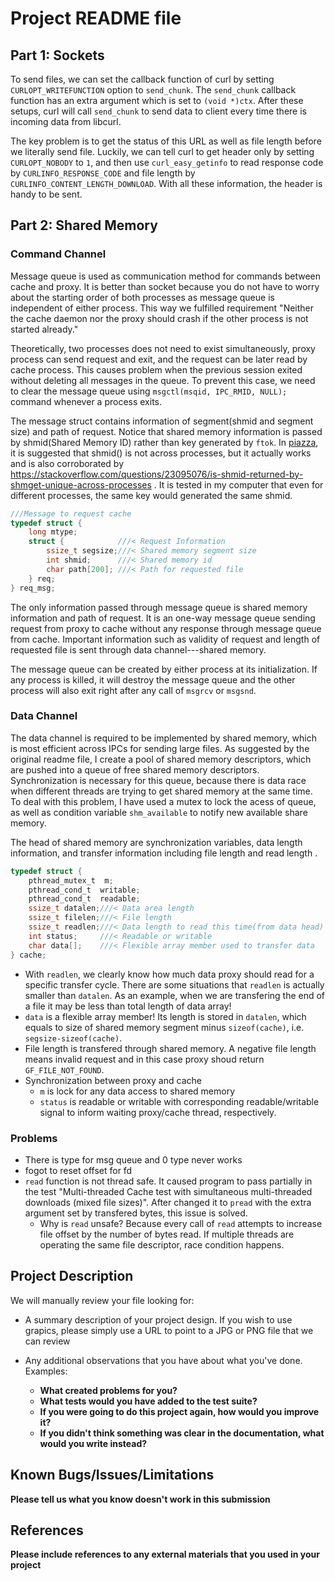 # Project README file

## Part 1: Sockets
To send files, we can set the callback function of curl by setting `CURLOPT_WRITEFUNCTION` option to `send_chunk`. The `send_chunk` callback function has an extra argument which is set to `(void *)ctx`. After these setups, curl will call `send_chunk` to send data to client every time there is incoming data from libcurl.


The key problem is to get the status of this URL as well as file length before we literally send file. Luckily, we can tell curl to get header only by setting `CURLOPT_NOBODY` to `1`, and then use `curl_easy_getinfo` to read response code by `CURLINFO_RESPONSE_CODE` and file length by `CURLINFO_CONTENT_LENGTH_DOWNLOAD`. With all these information, the header is handy to be sent.

## Part 2: Shared Memory
### Command Channel
Message queue is used as communication method for commands between cache and proxy. It is better than socket because you do not have to worry about the starting order of both processes as message queue is independent of either process. This way we fulfilled requirement "Neither the cache daemon nor the proxy should crash if the other process is not started already."

Theoretically, two processes does not need to exist simultaneously, proxy process can send request and exit, and the request can be later read by cache process. This causes problem when the previous session exited without deleting all messages in the queue. To prevent this case, we need to clear the message queue using `msgctl(msqid, IPC_RMID, NULL);` command whenever a process exits.

The message struct contains information of segment(shmid and segment size) and path of request. Notice that shared memory information is passed by shmid(Shared Memory ID) rather than key generated by `ftok`. In [piazza](https://piazza.com/class/j6lk9ozisun4l1?cid=634), it is suggested that shmid() is not across processes, but it actually works and is also corroborated by https://stackoverflow.com/questions/23095076/is-shmid-returned-by-shmget-unique-across-processes . It is tested in my computer that even for different processes, the same key would generated the same shmid.

```c
///Message to request cache
typedef struct {
    long mtype;
    struct {            ///< Request Information
        ssize_t segsize;///< Shared memory segment size
        int shmid;      ///< Shared memory id
        char path[200]; ///< Path for requested file
    } req;
} req_msg;
```
The only information passed through message queue is shared memory information and path of request. It is an one-way message queue sending request from proxy to cache without any response through message queue from cache. Important information such as validity of request and length of requested file is sent through data channel---shared memory.

The message queue can be created by either process at its initialization. If any process is killed, it will destroy the message queue and the other process will also exit right after any call of `msgrcv` or `msgsnd`.

### Data Channel
The data channel is required to be implemented by shared memory, which is most efficient across IPCs for sending large files. As suggested by the original readme file, I create a pool of shared memory descriptors, which are pushed into a queue of free shared memory descriptors. Synchronization is necessary for this queue, because there is data race when different threads are trying to get shared memory at the same time. To deal with this problem, I have used a mutex to lock the acess of queue, as well as condition variable `shm_available` to notify new available share memory.

The head of shared memory are synchronization variables, data length information, and transfer information including file length and read length . 
```c
typedef struct {
    pthread_mutex_t  m;
    pthread_cond_t  writable;
    pthread_cond_t  readable;
    ssize_t datalen;///< Data area length
    ssize_t filelen;///< File length
    ssize_t readlen;///< Data length to read this time(from data head)
    int status;     ///< Readable or writable
    char data[];    ///< Flexible array member used to transfer data
} cache;
```
+ With `readlen`, we clearly know how much data proxy should read for a specific transfer cycle. There are some situations that `readlen` is actually smaller than `datalen`. As an example, when we are transfering the end of a file it may be less than total length of data array! 
+ `data` is a flexible array member! Its length is stored in `datalen`, which equals to size of shared memory segment minus `sizeof(cache)`, i.e. `segsize-sizeof(cache)`.
+ File length is transfered through shared memory. A negative file length means invalid request and in this case proxy shoud return `GF_FILE_NOT_FOUND`.
+ Synchronization between proxy and cache
    + `m` is lock for any data access to shared memory
    + `status` is readable or writable with corresponding readable/writable signal to inform waiting proxy/cache thread, respectively.


### Problems
+ There is type for msg queue and 0 type never works
+ fogot to reset offset for fd
+ `read` function is not thread safe. It caused program to pass partially in the test "Multi-threaded Cache test with simultaneous multi-threaded downloads (mixed file sizes)". After changed it to `pread` with the extra argument set by transfered bytes, this issue is solved.
    +  Why is `read` unsafe? Because every call of `read` attempts to increase file offset by the number of bytes read. If multiple threads are operating the same file descriptor, race condition happens.

## Project Description
We will manually review your file looking for:

- A summary description of your project design.  If you wish to use grapics, please simply use a URL to point to a JPG or PNG file that we can review

- Any additional observations that you have about what you've done. Examples:
	- __What created problems for you?__
	- __What tests would you have added to the test suite?__
	- __If you were going to do this project again, how would you improve it?__
	- __If you didn't think something was clear in the documentation, what would you write instead?__

## Known Bugs/Issues/Limitations

__Please tell us what you know doesn't work in this submission__

## References

__Please include references to any external materials that you used in your project__

